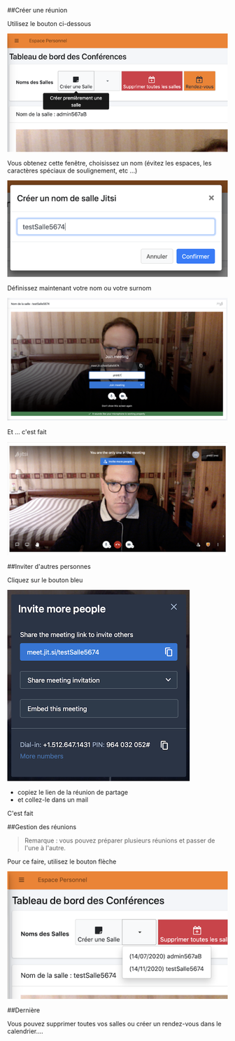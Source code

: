 ##Créer une réunion

Utilisez le bouton ci-dessous

![Capture d'écran](../../img/visio/visio_create.png)

Vous obtenez cette fenêtre, choisissez un nom (évitez les espaces, les caractères spéciaux de soulignement, etc ...)

![Capture d'écran](../../img/visio/visio_create1.png)

Définissez maintenant votre nom ou votre surnom

![Capture d'écran](../../img/visio/visio_create2.png)

Et ... c'est fait

![Capture d'écran](../../img/visio/visio_create3.png)

##Inviter d'autres personnes

Cliquez sur le bouton bleu

![Capture d'écran](../../img/visio/visio_invite.png)

- copiez le lien de la réunion de partage
- et collez-le dans un mail

C'est fait


##Gestion des réunions

>Remarque : vous pouvez préparer plusieurs réunions et passer de l'une à l'autre.

Pour ce faire, utilisez le bouton flèche

![Capture d'écran](../../img/visio/visio_management.png)

##Dernière

Vous pouvez supprimer toutes vos salles ou créer un rendez-vous dans le calendrier....

